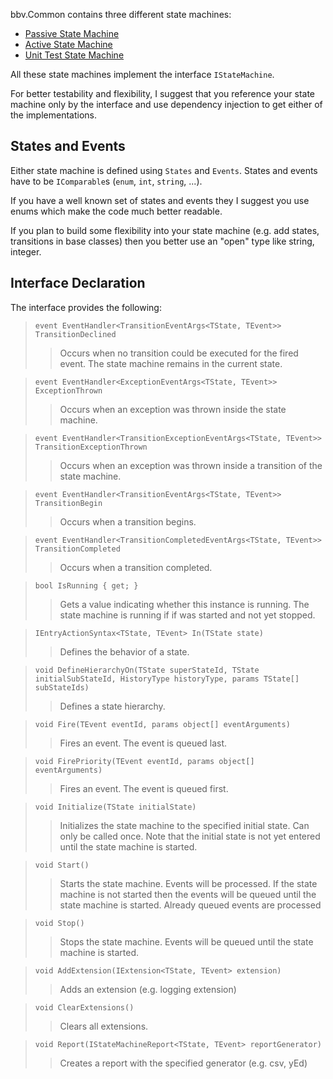 bbv.Common contains three different state machines:
  * [Passive State Machine](PassiveStateMachine.md)
  * [Active State Machine](ActiveStateMachine.md)
  * [Unit Test State Machine](UnitTestStateMachine.md)

All these state machines implement the interface `IStateMachine`.

For better testability and flexibility, I suggest that you reference your state machine only by the interface and use dependency injection to get either of the implementations.

## States and Events ##

Either state machine is defined using `States` and `Events`. States and events have to be `IComparable`s (`enum`, `int`, `string`, ...).

If you have a well known set of states and events they I suggest you use enums which make the code much better readable.

If you plan to build some flexibility into your state machine (e.g. add states, transitions in base classes) then you better use an "open" type like string, integer.

## Interface Declaration ##

The interface provides the following:

> `event EventHandler<TransitionEventArgs<TState, TEvent>> TransitionDeclined`
> > Occurs when no transition could be executed for the fired event. The state machine remains in the current state.


> `event EventHandler<ExceptionEventArgs<TState, TEvent>> ExceptionThrown`
> > Occurs when an exception was thrown inside the state machine.


> `event EventHandler<TransitionExceptionEventArgs<TState, TEvent>> TransitionExceptionThrown`
> > Occurs when an exception was thrown inside a transition of the state machine.


> `event EventHandler<TransitionEventArgs<TState, TEvent>> TransitionBegin`
> > Occurs when a transition begins.


> `event EventHandler<TransitionCompletedEventArgs<TState, TEvent>> TransitionCompleted`
> > Occurs when a transition completed.


> `bool IsRunning { get; }`
> > Gets a value indicating whether this instance is running. The state machine is running if if was started and not yet stopped.


> `IEntryActionSyntax<TState, TEvent> In(TState state)`
> > Defines the behavior of a state.


> `void DefineHierarchyOn(TState superStateId, TState initialSubStateId, HistoryType historyType, params TState[] subStateIds)`
> > Defines a state hierarchy.


> `void Fire(TEvent eventId, params object[] eventArguments)`
> > Fires an event. The event is queued last.


> `void FirePriority(TEvent eventId, params object[] eventArguments)`
> > Fires an event. The event is queued first.


> `void Initialize(TState initialState)`
> > Initializes the state machine to the specified initial state. Can only be called once. Note that the initial state is not yet entered until the state machine is started.


> `void Start()`
> > Starts the state machine. Events will be processed.
> > If the state machine is not started then the events will be queued until the state machine is started.
> > Already queued events are processed


> `void Stop()`
> > Stops the state machine. Events will be queued until the state machine is started.


> `void AddExtension(IExtension<TState, TEvent> extension)`
> > Adds an extension (e.g. logging extension)


> `void ClearExtensions()`
> > Clears all extensions.


> `void Report(IStateMachineReport<TState, TEvent> reportGenerator)`
> > Creates a report with the specified generator (e.g. csv, yEd)